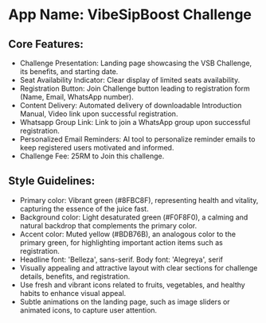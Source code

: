 # **App Name**: VibeSipBoost Challenge

## Core Features:

- Challenge Presentation: Landing page showcasing the VSB Challenge, its benefits, and starting date.
- Seat Availability Indicator: Clear display of limited seats availability.
- Registration Button: Join Challenge button leading to registration form (Name, Email, WhatsApp number).
- Content Delivery: Automated delivery of downloadable Introduction Manual, Video link upon successful registration.
- Whatsapp Group Link: Link to join a WhatsApp group upon successful registration.
- Personalized Email Reminders: AI tool to personalize reminder emails to keep registered users motivated and informed.
- Challenge Fee: 25RM to Join this challenge.

## Style Guidelines:

- Primary color: Vibrant green (#8FBC8F), representing health and vitality, capturing the essence of the juice fast.
- Background color: Light desaturated green (#F0F8F0), a calming and natural backdrop that complements the primary color.
- Accent color: Muted yellow (#BDB76B), an analogous color to the primary green, for highlighting important action items such as registration.
- Headline font: 'Belleza', sans-serif. Body font: 'Alegreya', serif
- Visually appealing and attractive layout with clear sections for challenge details, benefits, and registration.
- Use fresh and vibrant icons related to fruits, vegetables, and healthy habits to enhance visual appeal.
- Subtle animations on the landing page, such as image sliders or animated icons, to capture user attention.